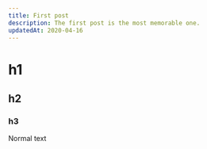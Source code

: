 ```yaml
---
title: First post
description: The first post is the most memorable one.
updatedAt: 2020-04-16
---
```


# h1
## h2
### h3

Normal text